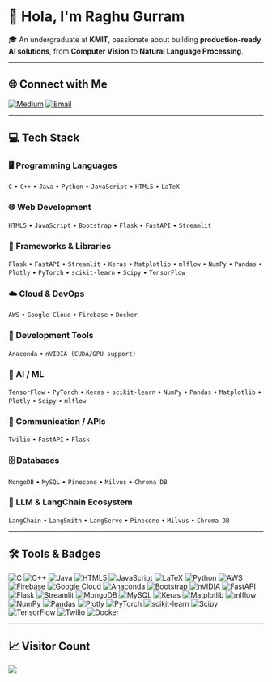 # 👋 Hola, I'm Raghu Gurram

🎓 An undergraduate at **KMIT**, passionate about building **production-ready AI solutions**, from **Computer Vision** to **Natural Language Processing**.

---

## 🌐 Connect with Me

[![Medium](https://img.shields.io/badge/Medium-12100E?logo=medium&logoColor=white)](https://medium.com/@Raghugurran)
[![Email](https://img.shields.io/badge/Email-D14836?logo=gmail&logoColor=white)](mailto:raghugurram5690@gmail.com)

---

## 💻 Tech Stack

### 🖥️ Programming Languages
`C` • `C++` • `Java` • `Python` • `JavaScript` • `HTML5` • `LaTeX`

### 🌐 Web Development
`HTML5` • `JavaScript` • `Bootstrap` • `Flask` • `FastAPI` • `Streamlit`

### 🧱 Frameworks & Libraries
`Flask` • `FastAPI` • `Streamlit` • `Keras` • `Matplotlib` • `mlflow` • `NumPy` • `Pandas` • `Plotly` • `PyTorch` • `scikit-learn` • `Scipy` • `TensorFlow`

### ☁️ Cloud & DevOps
`AWS` • `Google Cloud` • `Firebase` • `Docker`

### 🔧 Development Tools
`Anaconda` • `nVIDIA (CUDA/GPU support)`

### 🤖 AI / ML
`TensorFlow` • `PyTorch` • `Keras` • `scikit-learn` • `NumPy` • `Pandas` • `Matplotlib` • `Plotly` • `Scipy` • `mlflow`

### 💬 Communication / APIs
`Twilio` • `FastAPI` • `Flask`

### 🗄️ Databases
`MongoDB` • `MySQL` • `Pinecone` • `Milvus` • `Chroma DB`

### 🧠 LLM & LangChain Ecosystem
`LangChain` • `LangSmith` • `LangServe` • `Pinecone` • `Milvus` • `Chroma DB`

---

## 🛠️ Tools & Badges

![C](https://img.shields.io/badge/c-%2300599C.svg?style=plastic&logo=c&logoColor=white)
![C++](https://img.shields.io/badge/c++-%2300599C.svg?style=plastic&logo=c%2B%2B&logoColor=white)
![Java](https://img.shields.io/badge/java-%23ED8B00.svg?style=plastic&logo=openjdk&logoColor=white)
![HTML5](https://img.shields.io/badge/html5-%23E34F26.svg?style=plastic&logo=html5&logoColor=white)
![JavaScript](https://img.shields.io/badge/javascript-%23323330.svg?style=plastic&logo=javascript&logoColor=%23F7DF1E)
![LaTeX](https://img.shields.io/badge/latex-%23008080.svg?style=plastic&logo=latex&logoColor=white)
![Python](https://img.shields.io/badge/python-3670A0?style=plastic&logo=python&logoColor=ffdd54)
![AWS](https://img.shields.io/badge/AWS-%23FF9900.svg?style=plastic&logo=amazon-aws&logoColor=white)
![Firebase](https://img.shields.io/badge/firebase-%23039BE5.svg?style=plastic&logo=firebase)
![Google Cloud](https://img.shields.io/badge/GoogleCloud-%234285F4.svg?style=plastic&logo=google-cloud&logoColor=white)
![Anaconda](https://img.shields.io/badge/Anaconda-%2344A833.svg?style=plastic&logo=anaconda&logoColor=white)
![Bootstrap](https://img.shields.io/badge/bootstrap-%238511FA.svg?style=plastic&logo=bootstrap&logoColor=white)
![nVIDIA](https://img.shields.io/badge/cuda-000000.svg?style=plastic&logo=nVIDIA&logoColor=green)
![FastAPI](https://img.shields.io/badge/FastAPI-005571?style=plastic&logo=fastapi)
![Flask](https://img.shields.io/badge/flask-%23000.svg?style=plastic&logo=flask&logoColor=white)
![Streamlit](https://img.shields.io/badge/Streamlit-%23FE4B4B.svg?style=plastic&logo=streamlit&logoColor=white)
![MongoDB](https://img.shields.io/badge/MongoDB-%234ea94b.svg?style=plastic&logo=mongodb&logoColor=white)
![MySQL](https://img.shields.io/badge/mysql-4479A1.svg?style=plastic&logo=mysql&logoColor=white)
![Keras](https://img.shields.io/badge/Keras-%23D00000.svg?style=plastic&logo=Keras&logoColor=white)
![Matplotlib](https://img.shields.io/badge/Matplotlib-%23ffffff.svg?style=plastic&logo=Matplotlib&logoColor=black)
![mlflow](https://img.shields.io/badge/mlflow-%23d9ead3.svg?style=plastic&logo=numpy&logoColor=blue)
![NumPy](https://img.shields.io/badge/numpy-%23013243.svg?style=plastic&logo=numpy&logoColor=white)
![Pandas](https://img.shields.io/badge/pandas-%23150458.svg?style=plastic&logo=pandas&logoColor=white)
![Plotly](https://img.shields.io/badge/Plotly-%233F4F75.svg?style=plastic&logo=plotly&logoColor=white)
![PyTorch](https://img.shields.io/badge/PyTorch-%23EE4C2C.svg?style=plastic&logo=PyTorch&logoColor=white)
![scikit-learn](https://img.shields.io/badge/scikit--learn-%23F7931E.svg?style=plastic&logo=scikit-learn&logoColor=white)
![Scipy](https://img.shields.io/badge/SciPy-%230C55A5.svg?style=plastic&logo=scipy&logoColor=%white)
![TensorFlow](https://img.shields.io/badge/TensorFlow-%23FF6F00.svg?style=plastic&logo=TensorFlow&logoColor=white)
![Twilio](https://img.shields.io/badge/Twilio-F22F46?style=plastic&logo=Twilio&logoColor=white)
![Docker](https://img.shields.io/badge/docker-%230db7ed.svg?style=plastic&logo=docker&logoColor=white)

---

## 📈 Visitor Count

[![](https://visitcount.itsvg.in/api?id=raghu-gurram&icon=0&color=0)](https://visitcount.itsvg.in)

<!-- Proudly created with GPRM ( https://gprm.itsvg.in ) -->
